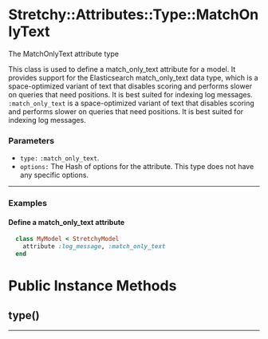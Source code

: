 # Stretchy::Attributes::Type::MatchOnlyText [](#class-Stretchy::Attributes::Type::MatchOnlyText) [](#top)
The MatchOnlyText attribute type

This class is used to define a match_only_text attribute for a model. It provides support for the Elasticsearch match_only_text data type, which is a space-optimized variant of text that disables scoring and performs slower on queries that need positions. It is best suited for indexing log messages.
`:match_only_text` is a space-optimized variant of text that disables scoring and performs slower on queries that need positions. It is best suited for indexing log messages.

### Parameters

- `type:` `:match_only_text`.
- `options:` The Hash of options for the attribute. This type does not have any specific options.

---

### Examples

#### Define a match_only_text attribute

```ruby
  class MyModel < StretchyModel
    attribute :log_message, :match_only_text
  end
```
    

# Public Instance Methods

      
## type() [](#method-i-type)
         
  
        
---

